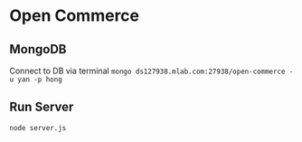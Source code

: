 # Open Commerce

## MongoDB

Connect to DB via terminal
`mongo ds127938.mlab.com:27938/open-commerce -u yan -p hong`

## Run Server

`node server.js`